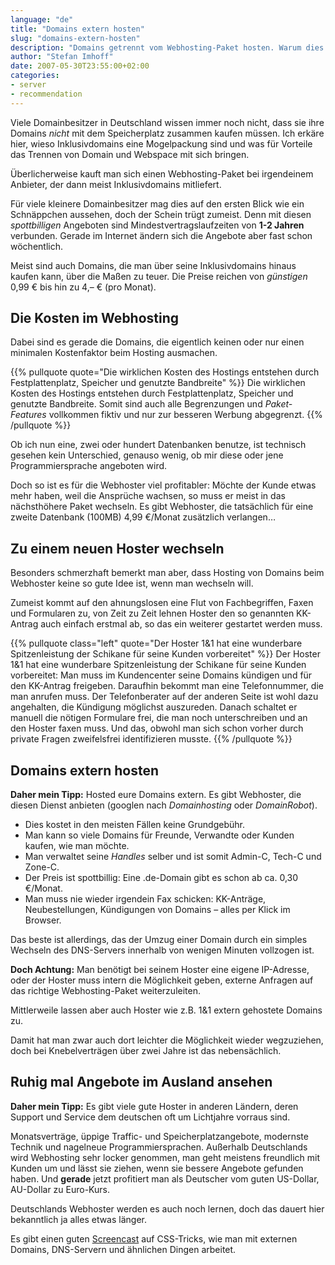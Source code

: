 ```yaml
---
language: "de"
title: "Domains extern hosten"
slug: "domains-extern-hosten"
description: "Domains getrennt vom Webhosting-Paket hosten. Warum dies eine gute Idee ist und was für Vorteile es bringt."
author: "Stefan Imhoff"
date: 2007-05-30T23:55:00+02:00
categories:
- server
- recommendation
---
```


Viele Domainbesitzer in Deutschland wissen immer noch nicht, dass sie ihre Domains _nicht_ mit dem Speicherplatz zusammen kaufen müssen. Ich erkäre hier, wieso Inklusivdomains eine Mogelpackung sind und was für Vorteile das Trennen von Domain und Webspace mit sich bringen.

Überlicherweise kauft man sich einen Webhosting-Paket bei irgendeinem Anbieter, der dann meist Inklusivdomains mitliefert.

Für viele kleinere Domainbesitzer mag dies auf den ersten Blick wie ein Schnäppchen aussehen, doch der Schein trügt zumeist. Denn mit diesen *spottbilligen* Angeboten sind Mindestvertragslaufzeiten von **1-2 Jahren** verbunden. Gerade im Internet ändern sich die Angebote aber fast schon wöchentlich.

Meist sind auch Domains, die man über seine Inklusivdomains hinaus kaufen kann, über die Maßen zu teuer. Die Preise reichen von *günstigen* 0,99 € bis hin zu 4,– € (pro Monat).

## Die Kosten im Webhosting

Dabei sind es gerade die Domains, die eigentlich keinen oder nur einen minimalen Kostenfaktor beim Hosting ausmachen.

{{% pullquote quote="Die wirklichen Kosten des Hostings entstehen durch Festplattenplatz, Speicher und genutzte Bandbreite" %}}
Die wirklichen Kosten des Hostings entstehen durch Festplattenplatz, Speicher und genutzte Bandbreite. Somit sind auch alle Begrenzungen und *Paket-Features* vollkommen fiktiv und nur zur besseren Werbung abgegrenzt.
{{% /pullquote %}}

Ob ich nun eine, zwei oder hundert Datenbanken benutze, ist technisch gesehen kein Unterschied, genauso wenig, ob mir diese oder jene Programmiersprache angeboten wird.

Doch so ist es für die Webhoster viel profitabler: Möchte der Kunde etwas mehr haben, weil die Ansprüche wachsen, so muss er meist in das nächsthöhere Paket wechseln. Es gibt Webhoster, die tatsächlich für eine zweite Datenbank (100MB) 4,99 €/Monat zusätzlich verlangen…

## Zu einem neuen Hoster wechseln

Besonders schmerzhaft bemerkt man aber, dass Hosting von Domains beim Webhoster keine so gute Idee ist, wenn man wechseln will.

Zumeist kommt auf den ahnungslosen eine Flut von Fachbegriffen, Faxen und Formularen zu, von Zeit zu Zeit lehnen Hoster den so genannten KK-Antrag auch einfach erstmal ab, so das ein weiterer gestartet werden muss.

{{% pullquote class="left" quote="Der Hoster 1&1 hat eine wunderbare Spitzenleistung der Schikane für seine Kunden vorbereitet" %}}
Der Hoster 1&1 hat eine wunderbare Spitzenleistung der Schikane für seine Kunden vorbereitet: Man muss im Kundencenter seine Domains kündigen und für den KK-Antrag freigeben. Daraufhin bekommt man eine Telefonnummer, die man anrufen muss. Der Telefonberater auf der anderen Seite ist wohl dazu angehalten, die Kündigung möglichst auszureden. Danach schaltet er manuell die nötigen Formulare frei, die man noch unterschreiben und an den Hoster faxen muss. Und das, obwohl man sich schon vorher durch private Fragen zweifelsfrei identifizieren musste.
{{% /pullquote %}}

## Domains extern hosten

**Daher mein Tipp:** Hosted eure Domains extern. Es gibt Webhoster, die diesen Dienst anbieten (googlen nach *Domainhosting* oder *DomainRobot*).

* Dies kostet in den meisten Fällen keine Grundgebühr.
* Man kann so viele Domains für Freunde, Verwandte oder Kunden kaufen, wie man möchte.
* Man verwaltet seine *Handles* selber und ist somit Admin-C, Tech-C und Zone-C.
* Der Preis ist spottbillig: Eine .de-Domain gibt es schon ab ca. 0,30 €/Monat.
* Man muss nie wieder irgendein Fax schicken: KK-Anträge, Neubestellungen, Kündigungen von Domains – alles per Klick im Browser.

Das beste ist allerdings, das der Umzug einer Domain durch ein simples Wechseln des DNS-Servers innerhalb von wenigen Minuten vollzogen ist.

**Doch Achtung:** Man benötigt bei seinem Hoster eine eigene IP-Adresse, oder der Hoster muss intern die Möglichkeit geben, externe Anfragen auf das richtige Webhosting-Paket weiterzuleiten.

Mittlerweile lassen aber auch Hoster wie z.B. 1&1 extern gehostete Domains zu.

Damit hat man zwar auch dort leichter die Möglichkeit wieder wegzuziehen, doch bei Knebelverträgen über zwei Jahre ist das nebensächlich.

## Ruhig mal Angebote im Ausland ansehen

**Daher mein Tipp:** Es gibt viele gute Hoster in anderen Ländern, deren Support und Service dem deutschen oft um Lichtjahre vorraus sind.

Monatsverträge, üppige Traffic- und Speicherplatzangebote, modernste Technik und nagelneue Programmiersprachen. Außerhalb Deutschlands wird Webhosting sehr locker genommen, man geht meistens freundlich mit Kunden um und lässt sie ziehen, wenn sie bessere Angebote gefunden haben. Und **gerade** jetzt profitiert man als Deutscher vom guten US-Dollar, AU-Dollar zu Euro-Kurs.

Deutschlands Webhoster werden es auch noch lernen, doch das dauert hier bekanntlich ja alles etwas länger.

Es gibt einen guten [Screencast](https://css-tricks.com/video-screencasts/46-domains-dns-hosting-and-google-apps/) auf CSS-Tricks, wie man mit externen Domains, DNS-Servern und ähnlichen Dingen arbeitet.
